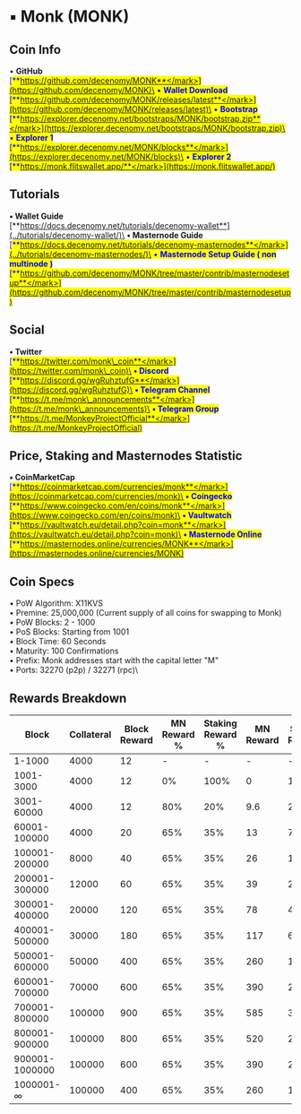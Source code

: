 # ▪ Monk (MONK)

## Coin Info

• **GitHub**\
[<mark style="color:blue;">**https://github.com/decenomy/MONK**</mark>](https://github.com/decenomy/MONK)\
• **Wallet Download**\
[<mark style="color:blue;">**https://github.com/decenomy/MONK/releases/latest**</mark>](https://github.com/decenomy/MONK/releases/latest)\
• **Bootstrap**\
[<mark style="color:blue;">**https://explorer.decenomy.net/bootstraps/MONK/bootstrap.zip**</mark>](https://explorer.decenomy.net/bootstraps/MONK/bootstrap.zip)\
• **Explorer 1** \
[<mark style="color:blue;">**https://explorer.decenomy.net/MONK/blocks**</mark>](https://explorer.decenomy.net/MONK/blocks)\
• **Explorer 2**\
[<mark style="color:blue;">**https://monk.flitswallet.app/**</mark>](https://monk.flitswallet.app/)

## Tutorials

**• Wallet Guide**\
[**https://docs.decenomy.net/tutorials/decenomy-wallet**](../tutorials/decenomy-wallet/)\
**• Masternode Guide**\
[<mark style="color:blue;">**https://docs.decenomy.net/tutorials/decenomy-masternodes**</mark>](../tutorials/decenomy-masternodes/)\
• **Masternode Setup Guide ( non multinode )**\
[<mark style="color:blue;">**https://github.com/decenomy/MONK/tree/master/contrib/masternodesetup**</mark>](https://github.com/decenomy/MONK/tree/master/contrib/masternodesetup)

## Social

**• Twitter**\
[<mark style="color:blue;">**https://twitter.com/monk\_coin**</mark>](https://twitter.com/monk\_coin)\
**• Discord**\
[<mark style="color:blue;">**https://discord.gg/wgRuhztufG**</mark>](https://discord.gg/wgRuhztufG)\
**• Telegram Channel**\
[<mark style="color:blue;">**https://t.me/monk\_announcements**</mark>](https://t.me/monk\_announcements)\
**• Telegram Group**\
[<mark style="color:blue;">**https://t.me/MonkeyProjectOfficial**</mark>](https://t.me/MonkeyProjectOfficial)

## Price, Staking and Masternodes Statistic

**• CoinMarketCap**\
[<mark style="color:blue;">**https://coinmarketcap.com/currencies/monk**</mark>](https://coinmarketcap.com/currencies/monk)\
**• Coingecko**\
[<mark style="color:blue;">**https://www.coingecko.com/en/coins/monk**</mark>](https://www.coingecko.com/en/coins/monk)\
**• Vaultwatch**\
[<mark style="color:blue;">**https://vaultwatch.eu/detail.php?coin=monk**</mark>](https://vaultwatch.eu/detail.php?coin=monk)\
**• Masternode Online**\
[<mark style="color:blue;">**https://masternodes.online/currencies/MONK**</mark>](https://masternodes.online/currencies/MONK)

## Coin Specs

• PoW Algorithm: X11KVS\
• Premine: 25,000,000 (Current supply of all coins for swapping to Monk)\
• PoW Blocks: 2 - 1000\
• PoS Blocks: Starting from 1001\
• Block Time: 60 Seconds\
• Maturity: 100 Confirmations\
• Prefix: Monk addresses start with the capital letter "M"\
• Ports: 32270 (p2p) / 32271 (rpc)\


## Rewards Breakdown

| Block          | Collateral | Block Reward | MN Reward % | Staking Reward % | MN Reward | Staker Reward |
| -------------- | ---------- | ------------ | ----------- | ---------------- | --------- | ------------- |
| 1-1000         | 4000       | 12           | -           | -                | -         | -             |
| 1001-3000      | 4000       | 12           | 0%          | 100%             | 0         | 12            |
| 3001-60000     | 4000       | 12           | 80%         | 20%              | 9.6       | 2.4           |
| 60001-100000   | 4000       | 20           | 65%         | 35%              | 13        | 7             |
| 100001-200000  | 8000       | 40           | 65%         | 35%              | 26        | 14            |
| 200001-300000  | 12000      | 60           | 65%         | 35%              | 39        | 21            |
| 300001-400000  | 20000      | 120          | 65%         | 35%              | 78        | 42            |
| 400001-500000  | 30000      | 180          | 65%         | 35%              | 117       | 63            |
| 500001-600000  | 50000      | 400          | 65%         | 35%              | 260       | 140           |
| 600001-700000  | 70000      | 600          | 65%         | 35%              | 390       | 210           |
| 700001-800000  | 100000     | 900          | 65%         | 35%              | 585       | 315           |
| 800001-900000  | 100000     | 800          | 65%         | 35%              | 520       | 280           |
| 900001-1000000 | 100000     | 600          | 65%         | 35%              | 390       | 210           |
| 1000001-∞      | 100000     | 400          | 65%         | 35%              | 260       | 140           |
